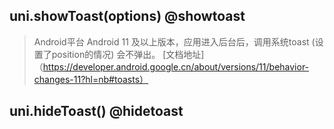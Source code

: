 ## uni.showToast(options) @showtoast

<!-- UTSAPIJSON.showToast.description -->

<!-- UTSAPIJSON.showToast.compatibility -->

<!-- UTSAPIJSON.showToast.param -->

<!-- UTSAPIJSON.showToast.returnValue -->

<!-- UTSAPIJSON.showToast.example -->

<!-- UTSAPIJSON.showToast.tutorial -->


> Android平台 Android 11 及以上版本，应用进入后台后，调用系统toast (设置了position的情况) 会不弹出。 [文档地址]（https://developer.android.google.cn/about/versions/11/behavior-changes-11?hl=nb#toasts）

## uni.hideToast() @hidetoast

<!-- UTSAPIJSON.hideToast.description -->

<!-- UTSAPIJSON.hideToast.compatibility -->

<!-- UTSAPIJSON.hideToast.param -->

<!-- UTSAPIJSON.hideToast.returnValue -->

<!-- UTSAPIJSON.hideToast.example -->

<!-- UTSAPIJSON.hideToast.tutorial -->

<!-- UTSAPIJSON.general_type.name -->

<!-- UTSAPIJSON.general_type.param -->
